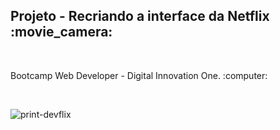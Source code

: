  <h2>Projeto - Recriando a interface da Netflix :movie_camera:</h2>​

<p>Bootcamp Web Developer - Digital Innovation One. :computer:</p>​ 

![print-devflix](https://user-images.githubusercontent.com/77693259/107720264-c8962f00-6cb8-11eb-93a5-eb6aee2eca35.PNG)
